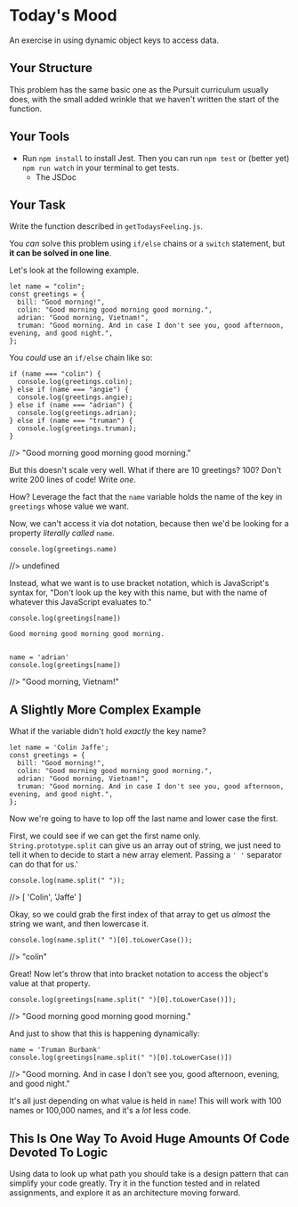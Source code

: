 # Today's Mood

An exercise in using dynamic object keys to access data.

## Your Structure

This problem has the same basic one as the Pursuit curriculum usually does, with the small added wrinkle that we haven't written the start of the function.

## Your Tools

- Run `npm install` to install Jest. Then you can run `npm test` or (better yet) `npm run watch` in your terminal to get tests.
  - The JSDoc

## Your Task

Write the function described in `getTodaysFeeling.js`.

You _can_ solve this problem using `if/else` chains or a `switch` statement, but **it can be solved in one line**.

Let's look at the following example.

    let name = "colin";
    const greetings = {
      bill: "Good morning!",
      colin: "Good morning good morning good morning.",
      adrian: "Good morning, Vietnam!",
      truman: "Good morning. And in case I don't see you, good afternoon, evening, and good night.",
    };

You _could_ use an `if/else` chain like so:

    if (name === "colin") {
      console.log(greetings.colin);
    } else if (name === "angie") {
      console.log(greetings.angie);
    } else if (name === "adrian") {
      console.log(greetings.adrian);
    } else if (name === "truman") {
      console.log(greetings.truman);
    }

//> "Good morning good morning good morning."

But this doesn't scale very well. What if there are 10 greetings? 100? Don't write 200 lines of code! Write _one_.

How? Leverage the fact that the `name` variable holds the name of the key in `greetings` whose value we want.

Now, we can't access it via dot notation, because then we'd be looking for a property _literally called_ `name`.

    console.log(greetings.name)

//> undefined

Instead, what we want is to use bracket notation, which is JavaScript's syntax for, "Don't look up the key with this name, but with the name of whatever this JavaScript evaluates to."

    console.log(greetings[name])

    Good morning good morning good morning.


    name = 'adrian'
    console.log(greetings[name])

//> "Good morning, Vietnam!"

## A Slightly More Complex Example

What if the variable didn't hold _exactly_ the key name?

    let name = 'Colin Jaffe';
    const greetings = {
      bill: "Good morning!",
      colin: "Good morning good morning good morning.",
      adrian: "Good morning, Vietnam!",
      truman: "Good morning. And in case I don't see you, good afternoon, evening, and good night.",
    };

Now we're going to have to lop off the last name and lower case the first.

First, we could see if we can get the first name only. `String.prototype.split` can give us an array out of string, we just need to tell it when to decide to start a new array element. Passing a `' '` separator can do that for us.'

    console.log(name.split(" "));

//> [ 'Colin', 'Jaffe' ]

Okay, so we could grab the first index of that array to get us _almost_ the string we want, and then lowercase it.

    console.log(name.split(" ")[0].toLowerCase());

//> "colin"

Great! Now let's throw that into bracket notation to access the object's value at that property.

    console.log(greetings[name.split(" ")[0].toLowerCase()]);

//> "Good morning good morning good morning."

And just to show that this is happening dynamically:

    name = 'Truman Burbank'
    console.log(greetings[name.split(" ")[0].toLowerCase()])

//> "Good morning. And in case I don't see you, good afternoon, evening, and good night."

It's all just depending on what value is held in `name`! This will work with 100 names or 100,000 names, and it's a _lot_ less code.

## This Is One Way To Avoid Huge Amounts Of Code Devoted To Logic

Using data to look up what path you should take is a design pattern that can simplify your code greatly. Try it in the function tested and in related assignments, and explore it as an architecture moving forward.
